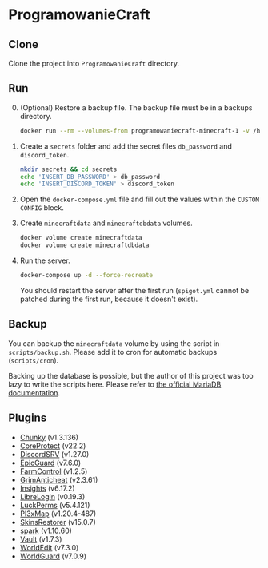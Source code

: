 # ProgramowanieCraft

## Clone

Clone the project into `ProgramowanieCraft` directory.

## Run

0. (Optional) Restore a backup file. The backup file must be in a backups directory.

    ```sh
    docker run --rm --volumes-from programowaniecraft-minecraft-1 -v /home/INSERT_BACKUPS_DIRECTORY:/backup bash -c "cd /data && tar xvf /backup/INSERT_BACKUP_FILENAME.tar --strip 1"
    ```

1. Create a `secrets` folder and add the secret files `db_password` and `discord_token`.

    ```sh
    mkdir secrets && cd secrets
    echo 'INSERT_DB_PASSWORD' > db_password
    echo 'INSERT_DISCORD_TOKEN' > discord_token
    ```

2. Open the `docker-compose.yml` file and fill out the values within the `CUSTOM CONFIG` block.

3. Create `minecraftdata` and `minecraftdbdata` volumes.

    ```sh
    docker volume create minecraftdata
    docker volume create minecraftdbdata
    ```

4. Run the server.

    ```sh
    docker-compose up -d --force-recreate
    ```

    You should restart the server after the first run (`spigot.yml` cannot be patched during the first run, because it doesn't exist).

## Backup

You can backup the `minecraftdata` volume by using the script in `scripts/backup.sh`. Please add it to cron for automatic backups (`scripts/cron`).

Backing up the database is possible, but the author of this project was too lazy to write the scripts here. Please refer to [the official MariaDB documentation](https://mariadb.com/kb/en/container-backup-and-restoration/ "MariaDB Knowledge Base").

## Plugins

- [Chunky](https://modrinth.com/plugin/chunky) (v1.3.136)
- [CoreProtect](https://modrinth.com/plugin/coreprotect) (v22.2)
- [DiscordSRV](https://modrinth.com/plugin/discordsrv) (v1.27.0)
- [EpicGuard](https://modrinth.com/plugin/epicguard) (v7.6.0)
- [FarmControl](https://modrinth.com/plugin/farmcontrol) (v1.2.5)
- [GrimAnticheat](https://hangar.papermc.io/GrimAnticheat/GrimAnticheat) (v2.3.61)
- [Insights](https://modrinth.com/plugin/insights) (v6.17.2)
- [LibreLogin](https://modrinth.com/plugin/libre-login) (v0.19.3)
- [LuckPerms](https://luckperms.net) (v5.4.121)
- [Pl3xMap](https://modrinth.com/plugin/pl3xmap) (v1.20.4-487)
- [SkinsRestorer](https://www.spigotmc.org/resources/skinsrestorer.2124/) (v15.0.7)
- [spark](https://spark.lucko.me/) (v1.10.60)
- [Vault](https://www.spigotmc.org/resources/vault.34315/) (v1.7.3)
- [WorldEdit](https://modrinth.com/plugin/worldedit) (v7.3.0)
- [WorldGuard](https://enginehub.org/worldguard) (v7.0.9)
